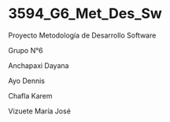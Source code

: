 # 3594_G6_Met_Des_Sw
<p>Proyecto Metodología de Desarrollo Software
<p>Grupo N°6
<p>Anchapaxi Dayana
<p>Ayo Dennis
<p>Chafla Karem
<p>Vizuete María José
